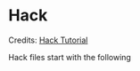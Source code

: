 # Hack

Credits: [Hack Tutorial](http://hacklang.org/tutorial.html)

Hack files start with the following